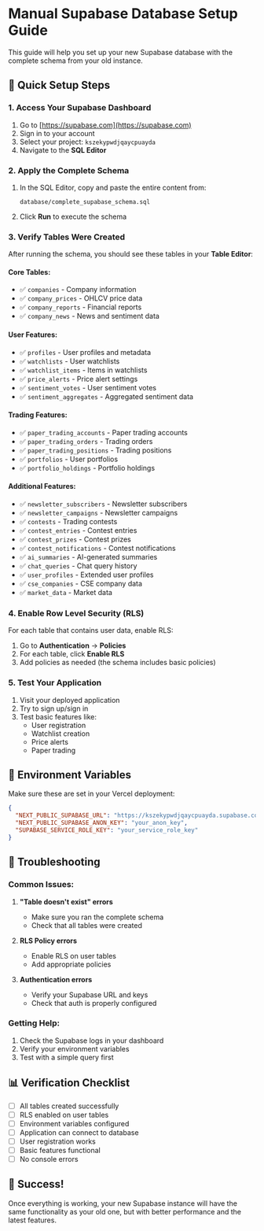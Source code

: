 # Manual Supabase Database Setup Guide

This guide will help you set up your new Supabase database with the complete schema from your old instance.

## 🚀 Quick Setup Steps

### 1. Access Your Supabase Dashboard

1. Go to [https://supabase.com](https://supabase.com)
2. Sign in to your account
3. Select your project: `kszekypwdjqaycpuayda`
4. Navigate to the **SQL Editor**

### 2. Apply the Complete Schema

1. In the SQL Editor, copy and paste the entire content from:
   ```
   database/complete_supabase_schema.sql
   ```

2. Click **Run** to execute the schema

### 3. Verify Tables Were Created

After running the schema, you should see these tables in your **Table Editor**:

#### Core Tables:
- ✅ `companies` - Company information
- ✅ `company_prices` - OHLCV price data
- ✅ `company_reports` - Financial reports
- ✅ `company_news` - News and sentiment data

#### User Features:
- ✅ `profiles` - User profiles and metadata
- ✅ `watchlists` - User watchlists
- ✅ `watchlist_items` - Items in watchlists
- ✅ `price_alerts` - Price alert settings
- ✅ `sentiment_votes` - User sentiment votes
- ✅ `sentiment_aggregates` - Aggregated sentiment data

#### Trading Features:
- ✅ `paper_trading_accounts` - Paper trading accounts
- ✅ `paper_trading_orders` - Trading orders
- ✅ `paper_trading_positions` - Trading positions
- ✅ `portfolios` - User portfolios
- ✅ `portfolio_holdings` - Portfolio holdings

#### Additional Features:
- ✅ `newsletter_subscribers` - Newsletter subscribers
- ✅ `newsletter_campaigns` - Newsletter campaigns
- ✅ `contests` - Trading contests
- ✅ `contest_entries` - Contest entries
- ✅ `contest_prizes` - Contest prizes
- ✅ `contest_notifications` - Contest notifications
- ✅ `ai_summaries` - AI-generated summaries
- ✅ `chat_queries` - Chat query history
- ✅ `user_profiles` - Extended user profiles
- ✅ `cse_companies` - CSE company data
- ✅ `market_data` - Market data

### 4. Enable Row Level Security (RLS)

For each table that contains user data, enable RLS:

1. Go to **Authentication** → **Policies**
2. For each table, click **Enable RLS**
3. Add policies as needed (the schema includes basic policies)

### 5. Test Your Application

1. Visit your deployed application
2. Try to sign up/sign in
3. Test basic features like:
   - User registration
   - Watchlist creation
   - Price alerts
   - Paper trading

## 🔧 Environment Variables

Make sure these are set in your Vercel deployment:

```json
{
  "NEXT_PUBLIC_SUPABASE_URL": "https://kszekypwdjqaycpuayda.supabase.co",
  "NEXT_PUBLIC_SUPABASE_ANON_KEY": "your_anon_key",
  "SUPABASE_SERVICE_ROLE_KEY": "your_service_role_key"
}
```

## 🐛 Troubleshooting

### Common Issues:

1. **"Table doesn't exist" errors**
   - Make sure you ran the complete schema
   - Check that all tables were created

2. **RLS Policy errors**
   - Enable RLS on user tables
   - Add appropriate policies

3. **Authentication errors**
   - Verify your Supabase URL and keys
   - Check that auth is properly configured

### Getting Help:

1. Check the Supabase logs in your dashboard
2. Verify your environment variables
3. Test with a simple query first

## 📊 Verification Checklist

- [ ] All tables created successfully
- [ ] RLS enabled on user tables
- [ ] Environment variables configured
- [ ] Application can connect to database
- [ ] User registration works
- [ ] Basic features functional
- [ ] No console errors

## 🎉 Success!

Once everything is working, your new Supabase instance will have the same functionality as your old one, but with better performance and the latest features. 